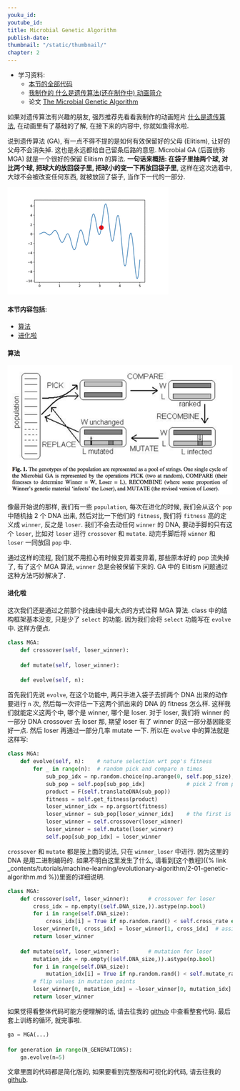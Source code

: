 ```yaml
---
youku_id:
youtube_id:
title: Microbial Genetic Algorithm
publish-date:
thumbnail: "/static/thumbnail/"
chapter: 2
---
```



* 学习资料:
  * [本节的全部代码](https://github.com/MorvanZhou/Evolutionary-Algorithm/blob/master/tutorial-contents/Genetic%20Algorithm/Microbial%20Genetic%20Algorithm.py)
  * [我制作的 什么是遗传算法(还在制作中) 动画简介](#)
  * 论文 [The Microbial Genetic Algorithm ](https://pdfs.semanticscholar.org/b079/54447f861b074a54752b61af63d960862f92.pdf)

如果对遗传算法有兴趣的朋友, 强烈推荐先看看我制作的动画短片 [什么是遗传算法](#), 在动画里有了基础的了解,
在接下来的内容中, 你就如鱼得水啦.

说到遗传算法 (GA), 有一点不得不提的是如何有效保留好的父母 (Elitism), 让好的父母不会消失掉. 这也是永远都给自己留条后路的意思.
Microbial GA (后面统称 MGA) 就是一个很好的保留 Elitism 的算法. **一句话来概括: 在袋子里抽两个球, 对比两个球, 把球大的放回袋子里, 把球小的变一下再放回袋子里**,
这样在这次选着中, 大球不会被改变任何东西, 就被放回了袋子, 当作下一代的一部分.

<img class="course-image" src="/static/results/evolutionary-algorithm/2-4-0.gif">


#### 本节内容包括:

* [算法](#algorithm)
* [进化啦](#eval)


<h4 class="tut-h4-pad" id="algorithm">算法</h4>

<img class="course-image" src="/static/results/evolutionary-algorithm/2-4-1.png">

像最开始说的那样, 我们有一些 `population`, 每次在进化的时候, 我们会从这个 `pop` 中随机抽 2 个 DNA 出来,
然后对比一下他们的 `fitness`, 我们将 `fitness` 高的定义成 `winner`, 反之是 `loser`. 我们不会去动任何 `winner` 的 DNA,
要动手脚的只有这个 `loser`, 比如对 `loser` 进行 `crossover` 和 `mutate`. 动完手脚后将 `winner` 和 `loser` 一同放回 `pop` 中.

通过这样的流程, 我们就不用担心有时候变异着变异着, 那些原本好的 pop 流失掉了, 有了这个 MGA 算法, `winner` 总是会被保留下来的.
GA 中的 Elitism 问题通过这种方法巧妙解决了.


<h4 class="tut-h4-pad" id="eval">进化啦</h4>

这次我们还是通过之前那个找曲线中最大点的方式诠释 MGA 算法. class 中的结构框架基本没变, 只是少了 `select` 的功能.
因为我们会将 `select` 功能写在 `evolve` 中. 这样方便点.

```python
class MGA:
    def crossover(self, loser_winner):

    def mutate(self, loser_winner):

    def evolve(self, n):
```

首先我们先说 `evolve`, 在这个功能中, 两只手进入袋子去抓两个 DNA 出来的动作要进行 `n` 次, 然后每一次评估一下这两个抓出来的 DNA 的 fitness 怎么样.
这样我们就能定义这两个中, 哪个是 winner, 哪个是 loser. 对于 loser, 我们将 winner 的一部分 DNA crossover 去 loser 那, 期望 loser 有了 winner 的这一部分基因能变好一点.
然后 loser 再通过一部分几率 mutate 一下. 所以在 `evolve` 中的算法就是这样写:

```python
class MGA:
    def evolve(self, n):    # nature selection wrt pop's fitness
        for _ in range(n):  # random pick and compare n times
            sub_pop_idx = np.random.choice(np.arange(0, self.pop_size), size=2, replace=False)
            sub_pop = self.pop[sub_pop_idx]             # pick 2 from pop
            product = F(self.translateDNA(sub_pop))
            fitness = self.get_fitness(product)
            loser_winner_idx = np.argsort(fitness)
            loser_winner = sub_pop[loser_winner_idx]    # the first is loser and second is winner
            loser_winner = self.crossover(loser_winner)
            loser_winner = self.mutate(loser_winner)
            self.pop[sub_pop_idx] = loser_winner
```

`crossover` 和 `mutate` 都是按上面的说法, 只在 `winner_loser` 中进行. 因为这里的 DNA 是用二进制编码的. 如果不明白这里发生了什么,
请看到[这个教程]({% link _contents/tutorials/machine-learning/evolutionary-algorithm/2-01-genetic-algorithm.md %})里面的详细说明.


```python
class MGA:
    def crossover(self, loser_winner):      # crossover for loser
        cross_idx = np.empty((self.DNA_size,)).astype(np.bool)
        for i in range(self.DNA_size):
            cross_idx[i] = True if np.random.rand() < self.cross_rate else False  # crossover index
        loser_winner[0, cross_idx] = loser_winner[1, cross_idx]  # assign winners genes to loser
        return loser_winner

    def mutate(self, loser_winner):         # mutation for loser
        mutation_idx = np.empty((self.DNA_size,)).astype(np.bool)
        for i in range(self.DNA_size):
            mutation_idx[i] = True if np.random.rand() < self.mutate_rate else False  # mutation index
        # flip values in mutation points
        loser_winner[0, mutation_idx] = ~loser_winner[0, mutation_idx].astype(np.bool)
        return loser_winner
```


如果觉得看整体代码可能方便理解的话, 请去往我的 [github](https://github.com/MorvanZhou/Evolutionary-Algorithm/blob/master/tutorial-contents/Genetic%20Algorithm/Microbial%20Genetic%20Algorithm.py) 中查看整套代码.
最后套上训练的循环, 就完事啦.

```python
ga = MGA(...)

for generation in range(N_GENERATIONS):
    ga.evolve(n=5)
```

文章里面的代码都是简化版的, 如果要看到完整版和可视化的代码, 请去往我的 [github](https://github.com/MorvanZhou/Evolutionary-Algorithm/blob/master/tutorial-contents/Genetic%20Algorithm/Microbial%20Genetic%20Algorithm.py).